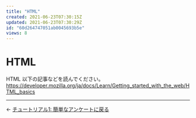```yaml
---
title: "HTML"
created: 2021-06-23T07:30:15Z
updated: 2021-06-23T07:30:29Z
id: "60d264747051ab0045693b5e"
views: 8
---
```


# HTML

HTML
以下の記事などを読んでください。
<https://developer.mozilla.org/ja/docs/Learn/Getting_started_with_the_web/HTML_basics>


---

← [チュートリアル1: 簡単なアンケートに戻る](チュートリアル1_簡単なアンケート.md)